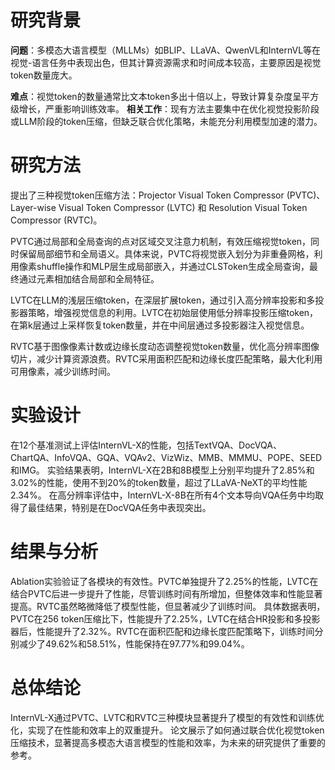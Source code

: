 # ​​研究背景​​
**问题**：多模态大语言模型（MLLMs）如BLIP、LLaVA、QwenVL和InternVL等在视觉-语言任务中表现出色，但其计算资源需求和时间成本较高，主要原因是视觉token数量庞大。

**难点**：视觉token的数量通常比文本token多出十倍以上，导致计算复杂度呈平方级增长，严重影响训练效率。
**相关工作**：现有方法主要集中在优化视觉投影阶段或LLM阶段的token压缩，但缺乏联合优化策略，未能充分利用模型加速的潜力。
# ​​研究方法​​
提出了三种视觉token压缩方法：Projector Visual Token Compressor (PVTC)、Layer-wise Visual Token Compressor (LVTC) 和 Resolution Visual Token Compressor (RVTC)。

PVTC通过局部和全局查询的点对区域交叉注意力机制，有效压缩视觉token，同时保留局部细节和全局语义。具体来说，PVTC将视觉嵌入划分为非重叠网格，利用像素shuffle操作和MLP层生成局部嵌入，并通过CLSToken生成全局查询，最终通过元素相加结合局部和全局特征。

LVTC在LLM的浅层压缩token，在深层扩展token，通过引入高分辨率投影和多投影器策略，增强视觉信息的利用。LVTC在初始层使用低分辨率投影压缩token，在第k层通过上采样恢复token数量，并在中间层通过多投影器注入视觉信息。

RVTC基于图像像素计数或边缘长度动态调整视觉token数量，优化高分辨率图像切片，减少计算资源浪费。RVTC采用面积匹配和边缘长度匹配策略，最大化利用可用像素，减少训练时间。
# ​​实验设计​​

在12个基准测试上评估InternVL-X的性能，包括TextVQA、DocVQA、ChartQA、InfoVQA、GQA、VQAv2、VizWiz、MMB、MMMU、POPE、SEED和IMG。
实验结果表明，InternVL-X在2B和8B模型上分别平均提升了2.85%和3.02%的性能，使用不到20%的token数量，超过了LLaVA-NeXT的平均性能2.34%。
在高分辨率评估中，InternVL-X-8B在所有4个文本导向VQA任务中均取得了最佳结果，特别是在DocVQA任务中表现突出。
# ​​结果与分析​​
Ablation实验验证了各模块的有效性。PVTC单独提升了2.25%的性能，LVTC在结合PVTC后进一步提升了性能，尽管训练时间有所增加，但整体效率和性能显著提高。RVTC虽然略微降低了模型性能，但显著减少了训练时间。
具体数据表明，PVTC在256 token压缩比下，性能提升了2.25%，LVTC在结合HR投影和多投影器后，性能提升了2.32%。RVTC在面积匹配和边缘长度匹配策略下，训练时间分别减少了49.62%和58.51%，性能保持在97.77%和99.04%。
# ​​总体结论​​
InternVL-X通过PVTC、LVTC和RVTC三种模块显著提升了模型的有效性和训练优化，实现了在性能和效率上的双重提升。
论文展示了如何通过联合优化视觉token压缩技术，显著提高多模态大语言模型的性能和效率，为未来的研究提供了重要的参考。